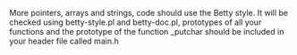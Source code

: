 More pointers, arrays and strings, code should use the Betty style. It will be checked using betty-style.pl and betty-doc.pl, prototypes of all your functions and the prototype of the function _putchar should be included in your header file called main.h
